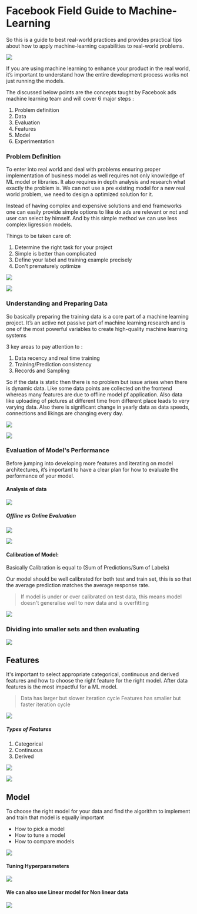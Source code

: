 # Facebook Field Guide to Machine-Learning
So this is a guide to best real-world practices and provides practical tips about how to apply machine-learning capabilities to real-world problems.

![](images/ml-path.png)

If you are using machine learning to enhance your product in the real world, it’s important to understand how the entire development process works not just running the models.

The discussed below points are the concepts taught by Facebook ads machine learning team and will cover 6 major steps :

1. Problem definition
2. Data
3. Evaluation
4. Features
5. Model
6. Experimentation

### Problem Definition

To enter into real world and deal with problems ensuring proper implementation of business model as well requires not only knowledge of ML model or libraries. It also requires in depth analysis and research what exactly the problem is. We can not use a pre existing model for a new real world problem, we need to design a optimized solution for it.

Instead of having complex and expensive solutions and end frameworks one can easily provide simple options to like do ads are relevant or not and user can select by himself. And by this simple method we can use less complex ligression models.

Things to be taken care of:

1. Determine the right task for your project
2. Simple is better than complicated
3. Define your label and training example precisely
4. Don't prematurely optimize

![](images/Label.png)

![](images/Factors.png)

### Understanding and Preparing Data
So basically preparing the training data is a core part of a machine learning project. It’s an active not passive part of machine learning research and is one of the most powerful variables to create high-quality machine learning systems

3 key areas to pay attention to :

1. Data recency and real time training
2. Training/Prediction consistency
3. Records and Sampling

So if the data is static then there is no problem but issue arises when there is dynamic data. Like some data points are collected on the frontend whereas many features are due to offline model pf application. Also data like uploading of pictures at different time from different place leads to very varying data. Also there is significant change in yearly data as data speeds, connections and likings are changing every day.

![](images/Record.png)

![](images/Accuracy.png)

### Evaluation of Model's Performance

Before jumping into developing more features and iterating on model architectures, it’s important to have a clear plan for how to evaluate the performance of your model. 

#### Analysis of data
![](images/Analysis.png)

##### Offline vs Online Evaluation

![](images/offon.png)

![](images/eval.png)

#### Calibration of Model:

Basically Calibration is equal to (Sum of Predictions/Sum of Labels)

Our model should be well calibrated for both test and train set, this is so that the average prediction matches the average response rate.
> If model is under or over calibrated on test data, this means model doesn't generalise well to new data and is overfitting

![](images/calibration.png)

### Dividing into smaller sets and then evaluating

![](images/sets.png)

## Features
It's important to select appropriate categorical, continuous and derived features and how to choose the right feature for the right model.
After data features is the most impactful for a ML model.
> Data has larger but slower iteration cycle
> Features has smaller but faster iteration cycle

![](images/features.png)

##### Types of Features
1. Categorical
2. Continuous
3. Derived

![](images/hypo.png)

![](images/cycle.png)

## Model
To choose the right model for your data and find the algorithm to implement and train that model is equally important 
* How to pick a model
* How to tune a model
* How to compare models

![](images/point.png)

#### Tuning Hyperparameters

![](images/hyper.png)

#### We can also use Linear model for Non linear data 

![](images/multilinear.png)
